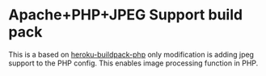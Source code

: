 Apache+PHP+JPEG Support build pack
========================

This is a based on [heroku-buildpack-php](https://github.com/heroku/heroku-buildpack-php) only modification is adding jpeg support to the PHP config. This enables image processing function in PHP.